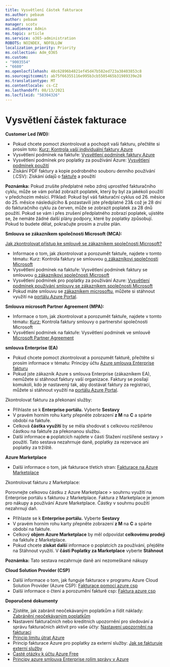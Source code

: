 ```yaml
---
title: Vysvětlení částek fakturace
ms.author: pebaum
author: pebaum
manager: scotv
ms.audience: Admin
ms.topic: article
ms.service: o365-administration
ROBOTS: NOINDEX, NOFOLLOW
localization_priority: Priority
ms.collection: Adm_O365
ms.custom:
- "9003554"
- "6680"
ms.openlocfilehash: 48c62896b4821ef45d47b582ed723a38403853c8
ms.sourcegitcommit: ab75f66355116e995b3cb5505465b31989339e28
ms.translationtype: MT
ms.contentlocale: cs-CZ
ms.lasthandoff: 08/13/2021
ms.locfileid: "58304326"
---
```

# <a name="understand-billing-amount"></a>Vysvětlení částek fakturace

**Customer Led (WD):**

- Pokud chcete pomoct zkontrolovat a pochopit vaši fakturu, přečtěte si prosím toto: [Kurz: Kontrola vaší individuální faktury Azure](https://docs.microsoft.com/azure/cost-management-billing/understand/review-individual-bill?WT.mc_id=Portal-Microsoft_Azure_Support)
- Vysvětlení podmínek na faktuře: [Vysvětlení podmínek faktury Azure](https://docs.microsoft.com/azure/cost-management-billing/understand/understand-invoice?WT.mc_id=Portal-Microsoft_Azure_Support)
- Vysvětlení podmínek pro poplatky za používání Azure: [Vysvětlení podmínek použití](https://docs.microsoft.com/azure/cost-management-billing/understand/understand-usage?WT.mc_id=Portal-Microsoft_Azure_Support)
- Získání PDF faktury a kopie podrobného souboru denního používání (.CSV): Získání údajů o [faktuře](https://docs.microsoft.com/azure/billing/billing-download-azure-invoice-daily-usage-date?WT.mc_id=Portal-Microsoft_Azure_Support) a použití

**Poznámka:** Pokud zrušíte předplatné nebo zdroj uprostřed fakturačního cyklu, může se vám pořád zobrazit poplatek, který by byl za jakékoli použití v předchozím měsíci. Příklad: Pokud byl váš fakturační cyklus od 26. měsíce do 25. měsíce následujícího & pozastavili jste předplatné 23& což je 28 dní do fakturačního cyklu za červen, může se zobrazit poplatek za 28 dnů použití. Pokud se vám i přes zrušení předplatného zobrazí poplatek, ujistěte se, že nemáte žádné další plány podpory, které by poplatky způsobují. Pokud to budete dělat, pokračujte prosím a zrušte plán.

**Smlouva se zákazníkem společnosti Microsoft (MCA):**

[Jak zkontrolovat přístup ke smlouvě se zákazníkem společnosti Microsoft?](https://docs.microsoft.com/azure/cost-management-billing/manage/download-azure-invoice-daily-usage-date?WT.mc_id=Portal-Microsoft_Azure_Support#check-access-to-a-microsoft-customer-agreement)

- Informace o tom, jak zkontrolovat a porozumět faktuře, najdete v tomto tématu: Kurz: Kontrola faktury se smlouvou [o zákazníkovi společnosti Microsoft](https://docs.microsoft.com/azure/cost-management-billing/understand/review-customer-agreement-bill?WT.mc_id=Portal-Microsoft_Azure_Support)
- Vysvětlení podmínek na faktuře: Vysvětlení podmínek faktury se smlouvou [o zákazníkovi společnosti Microsoft](https://docs.microsoft.com/azure/cost-management-billing/understand/mca-understand-your-invoice?WT.mc_id=Portal-Microsoft_Azure_Support)
- Vysvětlení podmínek pro poplatky za používání Azure: [Vysvětlení podmínek používání smlouvy se zákazníkem společnosti Microsoft](https://docs.microsoft.com/azure/cost-management-billing/understand/mca-understand-your-usage?WT.mc_id=Portal-Microsoft_Azure_Support)
- Pokud máte smlouvu se [zákazníkem microsoftu](https://docs.microsoft.com/azure/cost-management-billing/manage/download-azure-invoice-daily-usage-date?WT.mc_id=Portal-Microsoft_Azure_Support#check-access-to-a-microsoft-customer-agreement), můžete si stáhnout využití na [portálu Azure Portal](https://portal.azure.com/).

**Smlouva microsoft Partner Agreement (MPA):**

- Informace o tom, jak zkontrolovat a porozumět faktuře, najdete v tomto tématu: [Kurz:](https://docs.microsoft.com/azure/cost-management-billing/understand/review-partner-agreement-bill?WT.mc_id=Portal-Microsoft_Azure_Support) Kontrola faktury smlouvy o partnerství společnosti Microsoft
- Vysvětlení podmínek na faktuře: Vysvětlení podmínek ve smlouvě [Microsoft Partner Agreement](https://docs.microsoft.com/azure/cost-management-billing/understand/mpa-invoice-terms?WT.mc_id=Portal-Microsoft_Azure_Support)

**smlouva Enterprise (EA)**

- Pokud chcete pomoct zkontrolovat a porozumět fakturě, přečtěte si prosím informace v tématu: Principy účtu [Azure smlouva Enterprise fakturu](https://docs.microsoft.com/azure/cost-management-billing/understand/review-enterprise-agreement-bill?WT.mc_id=Portal-Microsoft_Azure_Support)
- Pokud jste zákazník Azure s smlouva Enterprise (zákazníkem EA), nemůžete si stáhnout faktury vaší organizace. Faktury se posílají komukoli, kdo je nastavený tak, aby dostávat faktury za registraci, můžete si stáhnout využití na [portálu Azure Portal](https://portal.azure.com/).

Zkontrolovat fakturu za překonaní služby:

- Přihlaste se k **Enterprise portálu.** Vyberte **Sestavy**
- V pravém horním rohu karty přepněte zobrazení **z M** na **C** a spárte období na faktuře.
- Celková **částka využití** by se měla shodovat s celkovou rozšířenou částkou na faktuře za překonanou službu. 
- Další informace **o** poplatcích najdete v části Stažení rozšířené sestavy > použití. Tato sestava nezahrnuje daně, poplatky za rezervace ani poplatky za tržiště.

**Azure Marketplace**

- Další informace o tom, jak fakturace třetích stran: [Fakturace na Azure Marketplace](https://docs.microsoft.com/azure/billing/billing-understand-your-azure-marketplace-charges?WT.mc_id=Portal-Microsoft_Azure_Support)

Zkontrolovat fakturu z Marketplace:

Porovnejte celkovou částku z Azure Marketplace > souhrnu využití na Enterprise portálu s fakturou z Marketplace. Faktura z Marketplace je jenom pro nákupy a používání Azure Marketplace. Částky v souhrnu použití nezahrnují daň.

- Přihlaste se k **Enterprise portálu.** Vyberte **Sestavy**
- V pravém horním rohu karty přepněte zobrazení **z M** na **C** a spárte období na faktuře.
- Celkový **objem Azure Marketplace** by měl odpovídat **celkovému prodeji** na faktuře z Marketplace.
- Pokud chcete **získat další** informace o poplatcích za používání, přejděte na Stáhnout využití. V **části Poplatky za Marketplace** vyberte **Stáhnout** 

**Poznámka:** Tato sestava nezahrnuje daně ani nezomeškané nákupy

**Cloud Solution Provider (CSP)**

- Další informace o tom, jak funguje fakturace v programu Azure Cloud Solution Provider (Azure CSP): [Fakturace pomocí azure csp](https://docs.microsoft.com/azure/cloud-solution-provider/billing/azure-csp-billing-overview?WT.mc_id=Portal-Microsoft_Azure_Support)
- Další informace o čtení a porozumění fakturě csp: [Faktura azure csp](https://docs.microsoft.com/azure/cloud-solution-provider/billing/azure-csp-invoice?WT.mc_id=Portal-Microsoft_Azure_Support)

**Doporučené dokumenty**

- Zjistěte, jak zabránit neočekávaným poplatkům a řídit náklady: [Zabránění neočekávaným poplatkům](https://docs.microsoft.com/azure/cost-management-billing/manage/getting-started?WT.mc_id=Portal-Microsoft_Azure_Support)
- Nastavení fakturačních nebo kreditních upozornění pro sledování a správu fakturačních aktivit pro vaše účty: [Nastavení upozornění na fakturaci](https://docs.microsoft.com/azure/cost-management-billing/costs/cost-mgt-alerts-monitor-usage-spending?WT.mc_id=Portal-Microsoft_Azure_Support)
- [Princip limitu útrat Azure](https://docs.microsoft.com/azure/cost-management-billing/manage/spending-limit?WT.mc_id=Portal-Microsoft_Azure_Support)
- Princip fakturace Azure pro poplatky za externí služby: [Jak se fakturuje externí služby](https://docs.microsoft.com/azure/cost-management-billing/understand/understand-azure-marketplace-charges?WT.mc_id=Portal-Microsoft_Azure_Support)
- [Časté otázky k účtu Azure Free](https://azure.microsoft.com/free/free-account-faq/)
- [Principy azure smlouva Enterprise rolím správy v Azure](https://docs.microsoft.com/azure/cost-management-billing/manage/understand-ea-roles?WT.mc_id=Portal-Microsoft_Azure_Support)